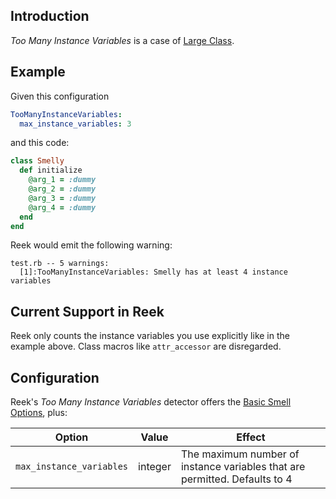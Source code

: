 ## Introduction

_Too Many Instance Variables_ is a case of [Large Class](Large-Class.md).

## Example

Given this configuration

```yaml
TooManyInstanceVariables:
  max_instance_variables: 3
```

and this code:

```Ruby
class Smelly
  def initialize
    @arg_1 = :dummy
    @arg_2 = :dummy
    @arg_3 = :dummy
    @arg_4 = :dummy
  end
end
```

Reek would emit the following warning:

```
test.rb -- 5 warnings:
  [1]:TooManyInstanceVariables: Smelly has at least 4 instance variables
```
## Current Support in Reek

Reek only counts the instance variables you use explicitly like in the example above. Class macros like `attr_accessor` are disregarded.

## Configuration

Reek's _Too Many Instance Variables_ detector offers the [Basic Smell Options](Basic-Smell-Options.md), plus:

| Option                   | Value   | Effect  |
| -------------------------|---------|---------|
| `max_instance_variables` | integer | The maximum number of instance variables that are permitted. Defaults to 4 |
